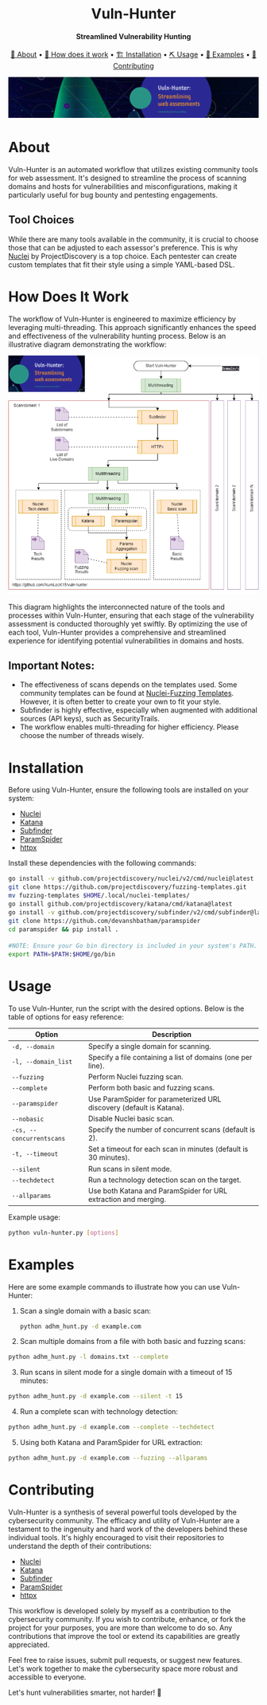<h1 align="center">
    Vuln-Hunter
    <br>
</h1>

<h4 align="center">Streamlined Vulnerability Hunting</h4>

<p align="center">
  <a href="#about">📖 About</a> •
  <a href="#How does it work">📖 How does it work</a> •
  <a href="#installation">🏗️ Installation</a> •
  <a href="#usage">⛏️ Usage</a> •
  <a href="#examples">🚀 Examples</a> •
  <a href="#contribution">🤝 Contributing</a>
</p>

![Banner](vuln-hunter-Banner.png)

# About

Vuln-Hunter is an automated workflow that utilizes existing community tools for web assessment. It's designed to streamline the process of scanning domains and hosts for vulnerabilities and misconfigurations, making it particularly useful for bug bounty and pentesting engagements.

## Tool Choices
While there are many tools available in the community, it is crucial to choose those that can be adjusted to each assessor's preference. This is why [Nuclei](https://github.com/projectdiscovery/nuclei) by ProjectDiscovery is a top choice. Each pentester can create custom templates that fit their style using a simple YAML-based DSL.

# How Does It Work

The workflow of Vuln-Hunter is engineered to maximize efficiency by leveraging multi-threading. This approach significantly enhances the speed and effectiveness of the vulnerability hunting process. Below is an illustrative diagram demonstrating the workflow:

![Workflow Diagram](vuln-hunter-workflow.png)

This diagram highlights the interconnected nature of the tools and processes within Vuln-Hunter, ensuring that each stage of the vulnerability assessment is conducted thoroughly yet swiftly. By optimizing the use of each tool, Vuln-Hunter provides a comprehensive and streamlined experience for identifying potential vulnerabilities in domains and hosts. 


## Important Notes:
- The effectiveness of scans depends on the templates used. Some community templates can be found at [Nuclei-Fuzzing Templates](https://github.com/projectdiscovery/fuzzing-templates). However, it is often better to create your own to fit your style.
- Subfinder is highly effective, especially when augmented with additional sources (API keys), such as SecurityTrails.
- The workflow enables multi-threading for higher efficiency. Please choose the number of threads wisely.

# Installation

Before using Vuln-Hunter, ensure the following tools are installed on your system:

- [Nuclei](https://github.com/projectdiscovery/nuclei)
- [Katana](https://github.com/projectdiscovery/katana)
- [Subfinder](https://github.com/projectdiscovery/subfinder)
- [ParamSpider](https://github.com/devanshbatham/ParamSpider)
- [httpx](https://github.com/projectdiscovery/httpx)

Install these dependencies with the following commands:

```bash
go install -v github.com/projectdiscovery/nuclei/v2/cmd/nuclei@latest
git clone https://github.com/projectdiscovery/fuzzing-templates.git
mv fuzzing-templates $HOME/.local/nuclei-templates/
go install github.com/projectdiscovery/katana/cmd/katana@latest
go install -v github.com/projectdiscovery/subfinder/v2/cmd/subfinder@latest
git clone https://github.com/devanshbatham/paramspider
cd paramspider && pip install .

#NOTE: Ensure your Go bin directory is included in your system's PATH. If it's not already set, temporarily add it with:
export PATH=$PATH:$HOME/go/bin
```
# Usage

To use Vuln-Hunter, run the script with the desired options. Below is the table of options for easy reference:

| Option                | Description                                                         |
| --------------------- | ------------------------------------------------------------------- |
| `-d, --domain`        | Specify a single domain for scanning.                               |
| `-l, --domain_list`   | Specify a file containing a list of domains (one per line).         |
| `--fuzzing`           | Perform Nuclei fuzzing scan.                                        |
| `--complete`          | Perform both basic and fuzzing scans.                               |
| `--paramspider`       | Use ParamSpider for parameterized URL discovery (default is Katana).|
| `--nobasic`           | Disable Nuclei basic scan.                                          |
| `-cs, --concurrentscans` | Specify the number of concurrent scans (default is 2).              |
| `-t, --timeout`       | Set a timeout for each scan in minutes (default is 30 minutes).     |
| `--silent`            | Run scans in silent mode.                                           |
| `--techdetect`        | Run a technology detection scan on the target.                      |
| `--allparams`         | Use both Katana and ParamSpider for URL extraction and merging.     |

Example usage:

```bash
python vuln-hunter.py [options]
```
# Examples

Here are some example commands to illustrate how you can use Vuln-Hunter:

1. Scan a single domain with a basic scan:
   ```bash
   python adhm_hunt.py -d example.com
   ```
2. Scan multiple domains from a file with both basic and fuzzing scans:
  ```bash
  python adhm_hunt.py -l domains.txt --complete
  ```
3. Run scans in silent mode for a single domain with a timeout of 15 minutes:
  ```bash
  python adhm_hunt.py -d example.com --silent -t 15
  ```
4. Run a complete scan with technology detection:
  ```bash
  python adhm_hunt.py -d example.com --complete --techdetect
  ```
5. Using both Katana and ParamSpider for URL extraction:
  ```bash
  python adhm_hunt.py -d example.com --fuzzing --allparams
  ```

# Contributing

Vuln-Hunter is a synthesis of several powerful tools developed by the cybersecurity community. The efficacy and utility of Vuln-Hunter are a testament to the ingenuity and hard work of the developers behind these individual tools. It's highly encouraged to visit their repositories to understand the depth of their contributions:

- [Nuclei](https://github.com/projectdiscovery/nuclei)
- [Katana](https://github.com/projectdiscovery/katana)
- [Subfinder](https://github.com/projectdiscovery/subfinder)
- [ParamSpider](https://github.com/devanshbatham/ParamSpider)
- [httpx](https://github.com/projectdiscovery/httpx)

This workflow is developed solely by myself as a contribution to the cybersecurity community. If you wish to contribute, enhance, or fork the project for your purposes, you are more than welcome to do so. Any contributions that improve the tool or extend its capabilities are greatly appreciated. 

Feel free to raise issues, submit pull requests, or suggest new features. Let's work together to make the cybersecurity space more robust and accessible to everyone. 

Let's hunt vulnerabilities smarter, not harder! 🚀


